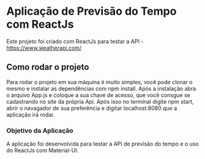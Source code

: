 # Aplicação de Previsão do Tempo com ReactJs

Este projeto foi criado com ReactJs para testar a API - https://www.weatherapi.com/

## Como rodar o projeto

Para rodar o projeto em sua máquina é muito simples, você pode clonar o mesmo e instalar as dependências com npm install. Após a instalação abra o arquivo App.js e coloque a sua chave de acesso, que você consgue se cadastrando no site da própria Api. Após isso no terminal digite npm start, abrir o navagador de sua preferência e digitar localhost:8080 que a aplicação irá rodar.

### Objetivo da Aplicação

A aplicação foi desenvolvida para testar a API de previsão do tempo e o uso do ReactJs com Material-UI.
